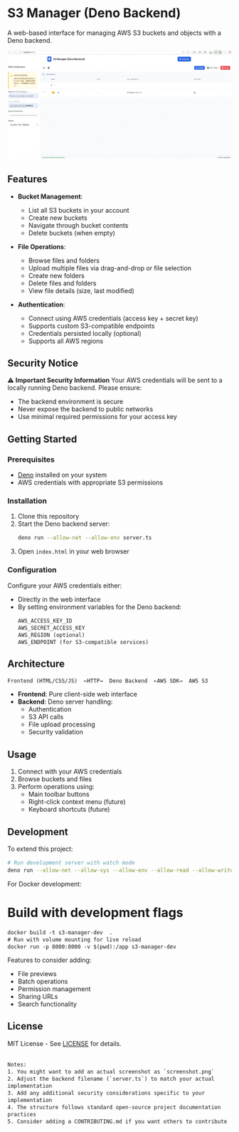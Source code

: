 # S3 Manager (Deno Backend)

A web-based interface for managing AWS S3 buckets and objects with a Deno backend.

![Application Screenshot](screenshot.png)

## Features

- **Bucket Management**:
  - List all S3 buckets in your account
  - Create new buckets
  - Navigate through bucket contents
  - Delete buckets (when empty)

- **File Operations**:
  - Browse files and folders
  - Upload multiple files via drag-and-drop or file selection
  - Create new folders
  - Delete files and folders
  - View file details (size, last modified)

- **Authentication**:
  - Connect using AWS credentials (access key + secret key)
  - Supports custom S3-compatible endpoints
  - Credentials persisted locally (optional)
  - Supports all AWS regions

## Security Notice

⚠️ **Important Security Information**
Your AWS credentials will be sent to a locally running Deno backend. Please ensure:
- The backend environment is secure
- Never expose the backend to public networks
- Use minimal required permissions for your access key

## Getting Started

### Prerequisites

- [Deno](https://deno.land/) installed on your system
- AWS credentials with appropriate S3 permissions

### Installation

1. Clone this repository
2. Start the Deno backend server:
   ```bash
   deno run --allow-net --allow-env server.ts
   ```
3. Open `index.html` in your web browser

### Configuration

Configure your AWS credentials either:
- Directly in the web interface
- By setting environment variables for the Deno backend:
  ```
  AWS_ACCESS_KEY_ID
  AWS_SECRET_ACCESS_KEY
  AWS_REGION (optional)
  AWS_ENDPOINT (for S3-compatible services)
  ```

## Architecture

```
Frontend (HTML/CSS/JS)  ←HTTP→  Deno Backend  ←AWS SDK→  AWS S3
```

- **Frontend**: Pure client-side web interface
- **Backend**: Deno server handling:
  - Authentication
  - S3 API calls
  - File upload processing
  - Security validation

## Usage

1. Connect with your AWS credentials
2. Browse buckets and files
3. Perform operations using:
   - Main toolbar buttons
   - Right-click context menu (future)
   - Keyboard shortcuts (future)

## Development

To extend this project:

```bash
# Run development server with watch mode
deno run --allow-net --allow-sys --allow-env --allow-read --allow-write src/main.ts
```

For Docker development:

# Build with development flags
```
docker build -t s3-manager-dev  .
# Run with volume mounting for live reload
docker run -p 8000:8000 -v $(pwd):/app s3-manager-dev
```

Features to consider adding:
- File previews
- Batch operations
- Permission management
- Sharing URLs
- Search functionality

## License

MIT License - See [LICENSE](LICENSE) for details.
```

Notes:
1. You might want to add an actual screenshot as `screenshot.png`
2. Adjust the backend filename (`server.ts`) to match your actual implementation
3. Add any additional security considerations specific to your implementation
4. The structure follows standard open-source project documentation practices
5. Consider adding a CONTRIBUTING.md if you want others to contribute